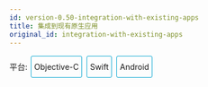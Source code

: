 ```yaml
---
id: version-0.50-integration-with-existing-apps
title: 集成到现有原生应用
original_id: integration-with-existing-apps
---
```


<div class="integration-toggler">
<style>
.integration-toggler {
  margin-bottom: 10px;
}
.integration-toggler a {
  display: inline-block;
  padding: 10px 5px;
  margin: 2px;
  border: 1px solid #05A5D1;
  border-radius: 3px;
  text-decoration: none !important;
}
.display-platform-objc .integration-toggler .button-objc,
.display-platform-swift .integration-toggler .button-swift,
.display-platform-android .integration-toggler .button-android {
  background-color: #05A5D1;
  color: white;
}
.md-block { display: none; }
.md-block img { max-width:650px; }
.display-platform-objc .objc,
.display-platform-swift .swift,
.display-platform-android .android {
  display: block;
}
</style>
<span>平台:</span>
<a class="button-objc" onclick="display('platform', 'objc')">Objective-C</a>
<a class="button-swift" onclick="display('platform', 'swift')">Swift</a>
<a class="button-android" onclick="display('platform', 'android')">Android</a>
</div>
<div markdown class="md-block objc swift android">

## 核心概念

如果你正准备从头开始制作一个新的应用，那么 React Native 会是个非常好的选择。但如果你只想给现有的原生应用中添加一两个视图或是业务流程，React Native 也同样不在话下。只需简单几步，你就可以给原有应用加上新的基于 React Native 的特性、画面和视图等。

</div>
<div markdown class="md-block objc swift">

把 React Native 组件集成到 iOS 集成应用中有如下几个主要步骤：

1.  首先当然要了解你要集成的 React Native 组件。
2.  创建一个`Podfile`，在其中以`subspec`的形式填写所有你要集成的 React Native 的组件。
3.  创建 js 文件，编写 React Native 组件的 js 代码。
4.  添加一个事件处理函数，用于创建一个`RCTRootView`。这个`RCTRootView`正是用来承载你的 React Native 组件的，而且它必须对应你在`index.js`中使用`AppRegistry`注册的模块名字。
5.  启动 React Native 的 Packager 服务，运行应用。
6.  根据需要添加更多 React Native 的组件。
7.  [调试](debugging.html)。
8.  准备[部署发布](running-on-device-ios.html) （可以使用`node_modules/react-native/scripts/react-native-xcode.sh`脚本）。
9.  发布应用，升职加薪，走向人生巅峰！😘

</div>
<div markdown class="md-block android">

把 React Native 组件集成到 Android 应用中有如下几个主要步骤：

1.  首先当然要了解你要集成的 React Native 组件。
2.  在 Android 项目根目录中使用 npm 来安装`react-native` ，这样同时会创建一个`node_modules/`的目录。
3.  创建 js 文件，编写 React Native 组件的 js 代码。
4.  在`build.gradle`文件中添加`com.facebook.react:react-native:+`，以及一个指向`node_nodules/`目录中的`react-native`预编译库的`maven`路径。
5.  创建一个 React Native 专属的`Activity`，在其中再创建`ReactRootView`。
6.  启动 React Native 的 Packager 服务，运行应用。
7.  根据需要添加更多 React Native 的组件。
8.  在真机上[运行](running-on-device-android.html)、[调试](debugging.html)。
9.  [打包](signed-apk-android)。
10. 发布应用，升职加薪，走向人生巅峰！😘

</div>
<div markdown class="md-block objc swift android">

## 开发环境准备

</div>
<div markdown class="md-block android">

首先按照[开发环境搭建教程](getting-started.html)来安装 React Native 在安卓平台上所需的一切依赖软件（比如`npm`）。

### 1. 设置项目目录结构

首先创建一个空目录用于存放 React Native 项目，然后在其中创建一个`/android`子目录，把你现有的 Android 项目拷贝到`/android`子目录中。

</div>
<div markdown class="md-block objc swift">

首先按照[开发环境搭建教程](getting-started.html)来安装 React Native 在 iOS 平台上所需的一切依赖软件（比如`npm`）。

### 1. 设置项目目录结构

首先创建一个空目录用于存放 React Native 项目，然后在其中创建一个`/ios`子目录，把你现有的 iOS 项目拷贝到`/ios`子目录中。

</div>
<div markdown class="md-block objc swift android">

### 2. 安装 JavaScript 依赖包

在项目根目录下创建一个名为`package.json`的空文本文件，然后填入以下内容：

```
{
  "name": "MyReactNativeApp",
  "version": "0.0.1",
  "private": true,
  "scripts": {
    "start": "node node_modules/react-native/local-cli/cli.js start"
  },
  "dependencies": {
    "react": "16.0.0-alpha.6",
    "react-native": "0.44.3"
  }
}
```

> 示例中的`version`字段没有太大意义（除非你要把你的项目发布到 npm 仓库）。`scripts`中是用于启动 packager 服务的命令。`dependencies`中的 react 和 react-native 的版本取决于你的具体需求。一般来说我们推荐使用最新版本。你可以使用`npm info react`和`npm info react-native`来查看当前的最新版本。另外，react-native 对 react 的版本有严格要求，高于或低于某个范围都不可以。本文无法在这里列出所有 react native 和对应的 react 版本要求，只能提醒读者先尝试执行 npm install，然后注意观察安装过程中的报错信息，例如`require react@某.某.某版本, but none was installed`，然后根据这样的提示，执行`npm i -S react@某.某.某版本`。如果你使用多个第三方依赖，可能这些第三方各自要求的 react 版本有所冲突，此时应优先满足`react-native`所需要的`react`版本。其他第三方能用则用，不能用则只能考虑选择其他库。

接下来我们使用 npm（node 包管理器，Node package manager）来安装 React 和 React Native 模块。
请打开一个终端/命令提示行，进入到项目目录中（即包含有 package.json 文件的目录），然后运行下列命令来安装：

```bash
$ npm install
```

这些模块会被安装到项目根目录下的`node_modules/`目录中（所有通过 npm install 命令安装的模块都会放在这个目录中。这个目录我们原则上不复制、不移动、不修改、不上传，随用随装）。

<div markdown class="md-block objc swift">

### 3. 安装 CocoaPods

[CocoaPods](http://cocoapods.org)是针对 iOS 和 Mac 开发的包管理工具。我们用它来把 React Native 框架的代码下载下来并添加到你当前的项目中。
我们建议使用[Homebrew](http://brew.sh/)来安装 CocoaPods。

```bash
$ brew install cocoapods
```

> 从技术上来讲，我们完全可以跳过 CocoaPods，但是这样一来我们就需要手工来完成很多配置项。CocoaPods 可以帮我们完成这些繁琐的工作。

</div>
<div markdown class="md-block objc swift">

## 把 React Native 添加到你的应用中

</div>
<div markdown class="md-block objc">

在本教程中我们用于[示范的 app](https://github.com/JoelMarcey/iOS-2048)是一个[2048](https://en.wikipedia.org/wiki/2048_(video_game)类型的游戏。下面是这个游戏还没有集成React Native 时的主界面：

</div>
<div markdown class="md-block swift">

在本教程中我们用于[示范的 app](https://github.com/JoelMarcey/swift-2048)是一个[2048](https://en.wikipedia.org/wiki/2048_(video_game)类型的游戏。下面是这个游戏还没有集成React Native 时的主界面：

</div>
<div markdown class="md-block objc swift">

![Before RN Integration](/img/react-native-existing-app-integration-ios-before.png)

</div>
<div markdown class="md-block objc swift">

### 配置 CocoaPods 的依赖

React Native 框架整体是作为 node 模块安装到项目中的。下一步我们需要在 CocoaPods 的`Podfile`中指定我们所需要使用的组件。

在你开始把 React Native 集成到你的应用中之前，首先要决定具体整合的是 React Native 框架中的哪些部分。而这就是`subspec`要做的工作。在创建`Podfile`文件的时候，需要指定具体安装哪些 React Native 的依赖库。所指定的每一个库就称为一个`subspec`。

可用的`subspec`都列在[`node_modules/react-native/React.podspec`](https://github.com/facebook/react-native/blob/master/React.podspec)中，基本都是按其功能命名的。一般来说你首先需要添加`Core`，这一`subspec`包含了必须的`AppRegistry`、`StyleSheet`、`View`以及其他的一些 React Native 核心库。如果你想使用 React Native 的`Text`库（即`<Text>`组件），那就需要添加`RCTText`的`subspec`。同理，`Image`需要加入`RCTImage`，等等。

我们需要在`Podfile`文件中指定所需的`subspec`。创建`Podfile`的最简单的方式就是在`/ios`子目录中使用 CocoaPods 的`init`命令：

```bash
$ pod init
```

`Podfile`会创建在执行命令的目录中。你需要调整其内容以满足你的集成需求。调整后的`Podfile`的内容看起来类似下面这样：

</div><div markdown class="md-block objc">

```
# target的名字一般与你的项目名字相同
target 'NumberTileGame' do

  # 'node_modules'目录一般位于根目录中
  # 但是如果你的结构不同，那你就要根据实际路径修改下面的`:path`
  pod 'React', :path => '../node_modules/react-native', :subspecs => [
    'Core',
    'CxxBridge', # 如果RN版本 >= 0.45则加入此行
    'DevSupport', # 如果RN版本 >= 0.43，则需要加入此行才能开启开发者菜单
    'RCTText',
    'RCTNetwork',
    'RCTWebSocket', # 这个模块是用于调试功能的
    # 在这里继续添加你所需要的RN模块
  ]
  # 如果你的RN版本 >= 0.42.0，则加入下面这行
  pod "yoga", :path => "../node_modules/react-native/ReactCommon/yoga"

   # 如果RN版本 >= 0.45则加入下面三个第三方编译依赖
  pod 'DoubleConversion', :podspec => '../node_modules/react-native/third-party-podspecs/DoubleConversion.podspec'
  pod 'GLog', :podspec => '../node_modules/react-native/third-party-podspecs/GLog.podspec'
  pod 'Folly', :podspec => '../node_modules/react-native/third-party-podspecs/Folly.podspec'

end
```

</div><div markdown class="md-block swift">

```
source 'https://github.com/CocoaPods/Specs.git'

# 对于Swift应用来说下面两句是必须的
platform :ios, '8.0'
use_frameworks!

# target的名字一般与你的项目名字相同
target 'swift-2048' do

  # 'node_modules'目录一般位于根目录中
  # 但是如果你的结构不同，那你就要根据实际路径修改下面的`:path`
  pod 'React', :path => '../node_modules/react-native', :subspecs => [
    'Core',
    'CxxBridge', # 如果RN版本 >= 0.45则加入此行
    'DevSupport', # 如果RN版本 >= 0.43，则需要加入此行才能开启开发者菜单
    'RCTText',
    'RCTNetwork',
    'RCTWebSocket', # 这个模块是用于调试功能的
    # 在这里继续添加你所需要的RN模块
  ]
  # 如果你的RN版本 >= 0.42.0，请加入下面这行
  pod "Yoga", :path => "../node_modules/react-native/ReactCommon/yoga"

   # 如果RN版本 >= 0.45则加入下面三个第三方编译依赖
  pod 'DoubleConversion', :podspec => '../node_modules/react-native/third-party-podspecs/DoubleConversion.podspec'
  pod 'GLog', :podspec => '../node_modules/react-native/third-party-podspecs/GLog.podspec'
  pod 'Folly', :podspec => '../node_modules/react-native/third-party-podspecs/Folly.podspec'

end
```

</div><div markdown class="md-block objc swift">

创建好了`Podfile`后，就可以开始安装 React Native 的 pod 包了。

```bash
$ pod install
```

然后你应该可以看到类似下面的输出(译注：同样由于众所周知的网络原因，pod install 的过程在国内非常不顺利，请自行配备稳定的代理工具，或是尝试一些[镜像源](https://www.baidu.com/s?ie=utf-8&f=3&rsv_bp=1&ch=2&tn=98010089_dg&wd=cocoapods%20%E9%95%9C%E5%83%8F&oq=cocoapods%E9%95%9C%E5%83%8F&rsv_pq=8fe4602600052d40&rsv_t=5d9fNEvNrqwcBS3rvMCKw0Cc%2FoW6XdW%2Bm4zks2nF3BxZ6cyWtJx1g%2F39Id6cUzeRTLM&rqlang=cn&rsv_enter=0&inputT=809&rsv_sug3=9&rsv_sug1=7&rsv_sug7=100&prefixsug=cocoapods%20%E9%95%9C%E5%83%8F&rsp=0&rsv_sug4=1010))：

```bash
Analyzing dependencies
Fetching podspec for `React` from `../node_modules/react-native`
Downloading dependencies
Installing React (0.26.0)
Generating Pods project
Integrating client project
Sending stats
Pod installation complete! There are 3 dependencies from the Podfile and 1 total pod installed.
```

</div><div markdown class="md-block swift">

> 如果你看到类似"_The `swift-2048 [Debug]` target overrides the `FRAMEWORK_SEARCH_PATHS` build setting defined in `Pods/Target Support Files/Pods-swift-2048/Pods-swift-2048.debug.xcconfig`. This can lead to problems with the CocoaPods installation_"的警告，请查看 Xcode 的`Build Settings`中的`Framework Search Paths`选项，确保其中的`Debug`和`Release`都只包含`$(inherited)`。

</div><div markdown class="md-block objc swift">

### 代码集成

现在我们已经准备好了所有依赖，可以开始着手修改原生代码来把 React Native 真正集成到应用中了。在我们的 2048 示例中，首先尝试添加一个显示有"High Score"（得分排行榜）的 React Native 页面。

#### React Native 组件

我们首先要写的是"High Score"（得分排行榜）的 JavaScript 端的代码。

##### 1. 创建一个`index.js`文件

首先在项目根目录下创建一个空的`index.js`文件。（注意在 0.49 版本之前是 index.ios.js 文件）

> `index.js`是 React Native 应用在 iOS 上的入口文件。而且它是不可或缺的！它可以是个很简单的文件，简单到可以只包含一行`require/import`导入语句。本教程中为了简单示范，把全部的代码都写到了`index.js`里（当然实际开发中我们并不推荐这样做）。

```bash
# 在项目根目录执行以下命令创建文件：
$ touch index.js
```

##### 2. 添加你自己的 React Native 代码

在`index.js`中添加你自己的组件。这里我们只是简单的添加一个`<Text>`组件，然后用一个带有样式的`<View>`组件把它包起来。

```js
import React from 'react';
import {AppRegistry, StyleSheet, Text, View} from 'react-native';

class RNHighScores extends React.Component {
  render() {
    var contents = this.props['scores'].map(score => (
      <Text key={score.name}>
        {score.name}:{score.value}
        {'\n'}
      </Text>
    ));
    return (
      <View style={styles.container}>
        <Text style={styles.highScoresTitle}>
          2048 High Scores!
        </Text>
        <Text style={styles.scores}>{contents}</Text>
      </View>
    );
  }
}

const styles = StyleSheet.create({
  container: {
    flex: 1,
    justifyContent: 'center',
    alignItems: 'center',
    backgroundColor: '#FFFFFF',
  },
  highScoresTitle: {
    fontSize: 20,
    textAlign: 'center',
    margin: 10,
  },
  scores: {
    textAlign: 'center',
    color: '#333333',
    marginBottom: 5,
  },
});

// 整体js模块的名称
AppRegistry.registerComponent(
  'MyReactNativeApp',
  () => RNHighScores,
);
```

> `MyReactNativeApp`是整体 js 模块（即你所有的 js 代码）的名称。你在 iOS 原生代码中添加 React Native 视图时会用到这个名称。

#### 掌握核心科技： `RCTRootView`

现在我们已经在`index.ios.js`中创建了 React Native 组件，下一步就是把这个组件添加给一个新的或已有的`ViewController`。 The easiest path to take is to optionally create an event path to your component and then add that component to an existing `ViewController`.

We will tie our React Native component with a new native view in the `ViewController` that will actually host it called `RCTRootView` .

##### 1. Create an Event Path

You can add a new link on the main game menu to go to the "High Score" React Native page.

![Event Path](/img/react-native-add-react-native-integration-link.png)

##### 2. 事件处理

We will now add an event handler from the menu link. A method will be added to the main `ViewController` of your application. This is where `RCTRootView` comes into play.

When you build a React Native application, you use the React Native packager to create an `index.bundle` that will be served by the React Native server. Inside `index.bundle` will be our `MyReactNativeApp` module. So, we need to point our `RCTRootView` to the location of the `index.bundle` resource (via `NSURL`) and tie it to the module.

We will, for debugging purposes, log that the event handler was invoked. Then, we will create a string with the location of our React Native code that exists inside the `index.bundle`. Finally, we will create the main `RCTRootView`. Notice how we provide `MyReactNativeApp` as the `moduleName` that we created [above](#the-react-native-component) when writing the code for our React Native component.

</div><div markdown class="md-block objc">

首先导入`RCTRootView`的头文件。

```objectivec
#import <React/RCTRootView.h>
```

> 这里的`initialProperties` are here for illustration purposes so we have some data for our high score screen. In our React Native component, we will use `this.props` to get access to that data.

```
- (IBAction)highScoreButtonPressed:(id)sender {
    NSLog(@"High Score Button Pressed");
    NSURL *jsCodeLocation = [NSURL
                             URLWithString:@"http://localhost:8081/index.bundle?platform=ios"];
    RCTRootView *rootView =
      [[RCTRootView alloc] initWithBundleURL : jsCodeLocation
                           moduleName        : @"MyReactNativeApp"
                           initialProperties :
                             @{
                               @"scores" : @[
                                 @{
                                   @"name" : @"Alex",
                                   @"value": @"42"
                                  },
                                 @{
                                   @"name" : @"Joel",
                                   @"value": @"10"
                                 }
                               ]
                             }
                           launchOptions    : nil];
    UIViewController *vc = [[UIViewController alloc] init];
    vc.view = rootView;
    [self presentViewController:vc animated:YES completion:nil];
}
```

> Note that `RCTRootView initWithURL` starts up a new JSC VM. To save resources and simplify the communication between RN views in different parts of your native app, you can have multiple views powered by React Native that are associated with a single JS runtime. To do that, instead of using `[RCTRootView alloc] initWithURL`, use [`RCTBridge initWithBundleURL`](https://github.com/facebook/react-native/blob/master/React/Base/RCTBridge.h#L93) to create a bridge and then use `RCTRootView initWithBridge`.

</div><div markdown class="md-block swift">

首先`import`导入`React`库。

```
import React
```

> The `initialProperties` are here for illustration purposes so we have some data for our high score screen. In our React Native component, we will use `this.props` to get access to that data.

```
@IBAction func highScoreButtonTapped(sender : UIButton) {
  NSLog("Hello")
  let jsCodeLocation = URL(string: "http://localhost:8081/index.bundle?platform=ios")
  let mockData:NSDictionary = ["scores":
      [
          ["name":"Alex", "value":"42"],
          ["name":"Joel", "value":"10"]
      ]
  ]

  let rootView = RCTRootView(
      bundleURL: jsCodeLocation,
      moduleName: "MyReactNativeApp",
      initialProperties: mockData as [NSObject : AnyObject],
      launchOptions: nil
  )
  let vc = UIViewController()
  vc.view = rootView
  self.present(vc, animated: true, completion: nil)
}
```

> 注意`RCTRootView bundleURL` starts up a new JSC VM. To save resources and simplify the communication between RN views in different parts of your native app, you can have multiple views powered by React Native that are associated with a single JS runtime. To do that, instead of using `RCTRootView bundleURL`, use [`RCTBridge initWithBundleURL`](https://github.com/facebook/react-native/blob/master/React/Base/RCTBridge.h#L93) to create a bridge and then use `RCTRootView initWithBridge`.

</div><div markdown class="md-block objc">

> When moving your app to production, the `NSURL` can point to a pre-bundled file on disk via something like `[[NSBundle mainBundle] URLForResource:@"main" withExtension:@"jsbundle"];`. You can use the `react-native-xcode.sh` script in `node_modules/react-native/packager/` to generate that pre-bundled file.

</div><div markdown class="md-block swift">

> When moving your app to production, the `NSURL` can point to a pre-bundled file on disk via something like `let mainBundle = NSBundle(URLForResource: "main" withExtension:"jsbundle")`. You can use the `react-native-xcode.sh` script in `node_modules/react-native/packager/` to generate that pre-bundled file.

</div><div markdown class="md-block objc swift">

##### 3. Wire Up

Wire up the new link in the main menu to the newly added event handler method.

![Event Path](/img/react-native-add-react-native-integration-wire-up.png)

> One of the easier ways to do this is to open the view in the storyboard and right click on the new link. Select something such as the `Touch Up Inside` event, drag that to the storyboard and then select the created method from the list provided.

### 测试集成结果

You have now done all the basic steps to integrate React Native with your current application. Now we will start the React Native packager to build the `index.bundle` packager and the server running on `localhost` to serve it.

##### 1. 添加 App Transport Security 例外

Apple 现在默认会阻止读取不安全的 HTTP 链接。所以我们需要把本地运行的 Packager 服务添加到`Info.plist`的例外中，以便能正常访问 Packager 服务：

```xml
<key>NSAppTransportSecurity</key>
<dict>
    <key>NSExceptionDomains</key>
    <dict>
        <key>localhost</key>
        <dict>
            <key>NSTemporaryExceptionAllowsInsecureHTTPLoads</key>
            <true/>
        </dict>
    </dict>
</dict>
```

> App Transport Security 对于用户来说是有利的。所以最好记得在发布之前重新启用这些安全限制。

##### 2. 运行 Packager

要运行应用，首先需要启动开发服务器（即 Packager，它负责实时监测 js 文件的变动并实时打包，输出给客户端运行）。具体只需简单进入到项目根目录中，然后运行：

```bash
$ npm start
```

> Packager 只是在开发时需要，便于你快速开发迭代。在正式发布应用时，所有的 js 文件都会被打包为一整个 jsbundle 文件离线运行，此时客户端不再需要 Packager 服务。

##### 3. 运行应用

如果你使用的是 Xcode，那么照常编译和运行应用即可。如果你没有使用 Xcode（但是你仍然必须安装 Xcode），则可以在命令行中使用以下命令来运行应用：

```bash
# 在项目的根目录中执行：
$ react-native run-ios
```

In our sample application, you should see the link to the "High Scores" and then when you click on that you will see the rendering of your React Native component.

Here is the _native_ application home screen:

![Home Screen](/img/react-native-add-react-native-integration-example-home-screen.png)

Here is the _React Native_ high score screen:

![High Scores](/img/react-native-add-react-native-integration-example-high-scores.png)

> If you are getting module resolution issues when running your application please see [this GitHub issue](https://github.com/facebook/react-native/issues/4968) for information and possible resolution. [This comment](https://github.com/facebook/react-native/issues/4968#issuecomment-220941717) seemed to be the latest possible resolution.

### 看一下完整的代码变更

注意：以下的代码变更过程可能并不符合最新的 React Native 版本。请自行甄别。

</div><div markdown class="md-block objc">

你可以在这个[GitHub 提交记录](https://github.com/JoelMarcey/iOS-2048/commit/9ae70c7cdd53eb59f5f7c7daab382b0300ed3585)里查看一次完整的集成过程具体有哪些代码/文件变更。

</div><div markdown class="md-block swift">

你可以在这个[GitHub 提交记录](https://github.com/JoelMarcey/swift-2048/commit/13272a31ee6dd46dc68b1dcf4eaf16c1a10f5229)里查看一次完整的集成过程具体有哪些代码/文件变更。

</div><div markdown class="md-block android">

## 把 React Native 添加到你的应用中

### 配置 maven

在你的 app 中 `build.gradle` 文件中添加 React Native 依赖:

```
 dependencies {
     ...
     compile "com.facebook.react:react-native:+" // From node_modules.
 }
```

> 如果想要指定特定的 React Native 版本，可以用具体的版本号替换 `+`，当然前提是你从 npm 里下载的是这个版本 。

在项目的 `build.gradle` 文件中为 React Native 添加一个 maven 依赖的入口，必须写在 "allprojects" 代码块中:

```
allprojects {
    repositories {
        ...
        maven {
            // All of React Native (JS, Android binaries) is installed from npm
            url "$rootDir/../node_modules/react-native/android"
        }
    }
    ...
}
```

> 确保依赖路径的正确！以免在 Android Studio 运行 Gradle 同步构建时抛出 “Failed to resolve: com.facebook.react:react-native:0.x.x" 异常。

### 配置权限

接着，在 `AndroidManifest.xml` 清单文件中声明网络权限:

    <uses-permission android:name="android.permission.INTERNET" />

如果需要访问 `DevSettingsActivity` 界面（即开发者菜单），则还需要在 `AndroidManifest.xml` 中声明:

    <activity android:name="com.facebook.react.devsupport.DevSettingsActivity" />

开发者菜单一般仅用于在开发时从 Packager 服务器刷新 JavaScript 代码，所以在正式发布时你可以去掉这一权限。

### 代码集成

Now we will actually modify the native Android application to integrate React Native.

#### React Native 组件

我们首先要写的是"High Score"（得分排行榜）的 JavaScript 端的代码。

##### 1. 创建一个`index.js`文件

首先在项目根目录中创建一个空的`index.js`文件。(注意在 0.49 版本之前是 index.android.js 文件)

> `index.js`是 React Native 应用在 Android 上的入口文件。而且它是不可或缺的！它可以是个很简单的文件，简单到可以只包含一行`require/import`导入语句。本教程中为了简单示范，把全部的代码都写到了`index.js`里（当然实际开发中我们并不推荐这样做）。

##### 2. 添加你自己的 React Native 代码

在`index.js`中添加你自己的组件。这里我们只是简单的添加一个`<Text>`组件，然后用一个带有样式的`<View>`组件把它包起来。

```js
import React from 'react';
import {AppRegistry, StyleSheet, Text, View} from 'react-native';

class HelloWorld extends React.Component {
  render() {
    return (
      <View style={styles.container}>
        <Text style={styles.hello}>Hello, World</Text>
      </View>
    );
  }
}
var styles = StyleSheet.create({
  container: {
    flex: 1,
    justifyContent: 'center',
  },
  hello: {
    fontSize: 20,
    textAlign: 'center',
    margin: 10,
  },
});

AppRegistry.registerComponent(
  'MyReactNativeApp',
  () => HelloWorld,
);
```

##### 3. 配置权限以便开发中的红屏错误能正确显示

如果你的应用会运行在 Android 6.0（API level 23）或更高版本，请确保你在开发版本中有打开`悬浮窗(overlay)`权限。你可以在代码中使用`Settings.canDrawOverlays(this);`来检查。之所以需要这一权限，是因为我们会把开发中的报错显示在悬浮窗中（仅在开发阶段需要）。在 Android 6.0（API level 23）中用户需要手动同意授权。具体请求授权的做法是在`onCreate()`中添加如下代码。其中`OVERLAY_PERMISSION_REQ_CODE`是用于回传授权结果的字段。

```java
if (Build.VERSION.SDK_INT >= Build.VERSION_CODES.M) {
    if (!Settings.canDrawOverlays(this)) {
        Intent intent = new Intent(Settings.ACTION_MANAGE_OVERLAY_PERMISSION,
                                   Uri.parse("package:" + getPackageName()));
        startActivityForResult(intent, OVERLAY_PERMISSION_REQ_CODE);
    }
}
```

Finally, the `onActivityResult()` method (as shown in the code below) has to be overridden to handle the permission Accepted or Denied cases for consistent UX.

```java
@Override
protected void onActivityResult(int requestCode, int resultCode, Intent data) {
    if (requestCode == OVERLAY_PERMISSION_REQ_CODE) {
        if (Build.VERSION.SDK_INT >= Build.VERSION_CODES.M) {
            if (!Settings.canDrawOverlays(this)) {
                // SYSTEM_ALERT_WINDOW permission not granted...
            }
        }
    }
}
```

#### 掌握核心科技：`ReactRootView`

我们还需要添加一些原生代码来启动 React Native 的运行时环境并让它开始渲染。首先需要在一个`Activity`中创建一个`ReactRootView`对象，然后在这个对象之中启动 React Native 应用，并将它设为界面的主视图。

> 如果你想在安卓 5.0 以下的系统上运行，请用 `com.android.support:appcompat` 包中的 `AppCompatActivity` 代替 `Activity` 。

```java
public class MyReactActivity extends Activity implements DefaultHardwareBackBtnHandler {
    private ReactRootView mReactRootView;
    private ReactInstanceManager mReactInstanceManager;

    @Override
    protected void onCreate(Bundle savedInstanceState) {
        super.onCreate(savedInstanceState);

        mReactRootView = new ReactRootView(this);
        mReactInstanceManager = ReactInstanceManager.builder()
                .setApplication(getApplication())
                .setBundleAssetName("index.android.bundle")
                .setJSMainModuleName("index.android")
                .addPackage(new MainReactPackage())
                .setUseDeveloperSupport(BuildConfig.DEBUG)
                .setInitialLifecycleState(LifecycleState.RESUMED)
                .build();

        // 注意这里的MyReactNativeApp必须对应“index.android.js”中的
        // “AppRegistry.registerComponent()”的第一个参数
        mReactRootView.startReactApplication(mReactInstanceManager, "MyReactNativeApp", null);

        setContentView(mReactRootView);
    }

    @Override
    public void invokeDefaultOnBackPressed() {
        super.onBackPressed();
    }
}
```

如果你使用的是 Android Studio , 可以使用`Alt + Enter`快捷键来自动为 MyReactActivity 类补上缺失的 import 语句。注意`BuildConfig`应该是在你自己的包中自动生成，无需额外引入。千万不要从`com.facebook...`的包中引入！

我们需要把 `MyReactActivity` 的主题设定为 `Theme.AppCompat.Light.NoActionBar` ，因为里面有许多组件都使用了这一主题。

```xml
<activity
  android:name=".MyReactActivity"
  android:label="@string/app_name"
  android:theme="@style/Theme.AppCompat.Light.NoActionBar">
</activity>
```

> 一个`ReactInstanceManager`可以在多个 activities 或 fragments 间共享。 You will want to make your own `ReactFragment` or `ReactActivity` and have a singleton _holder_ that holds a `ReactInstanceManager`. When you need the `ReactInstanceManager` (e.g., to hook up the `ReactInstanceManager` to the lifecycle of those Activities or Fragments) use the one provided by the singleton.

下一步我们需要把一些 activity 的生命周期回调传递给`ReactInstanceManager`：

```java
@Override
protected void onPause() {
    super.onPause();

    if (mReactInstanceManager != null) {
        mReactInstanceManager.onHostPause(this);
    }
}

@Override
protected void onResume() {
    super.onResume();

    if (mReactInstanceManager != null) {
        mReactInstanceManager.onHostResume(this, this);
    }
}

@Override
protected void onDestroy() {
    super.onDestroy();

    if (mReactInstanceManager != null) {
        mReactInstanceManager.onHostDestroy();
    }
}
```

我们还需要把后退按钮事件传递给 React Native：

```java
@Override
 public void onBackPressed() {
    if (mReactInstanceManager != null) {
        mReactInstanceManager.onBackPressed();
    } else {
        super.onBackPressed();
    }
}
```

This allows JavaScript to control what happens when the user presses the hardware back button (e.g. to implement navigation). When JavaScript doesn't handle a back press, your `invokeDefaultOnBackPressed` method will be called. By default this simply finishes your `Activity`.

Finally, we need to hook up the dev menu. By default, this is activated by (rage) shaking the device, but this is not very useful in emulators. So we make it show when you press the hardware menu button (use `Ctrl + M` if you're using Android Studio emulator):

```java
@Override
public boolean onKeyUp(int keyCode, KeyEvent event) {
    if (keyCode == KeyEvent.KEYCODE_MENU && mReactInstanceManager != null) {
        mReactInstanceManager.showDevOptionsDialog();
        return true;
    }
    return super.onKeyUp(keyCode, event);
}
```

现在 activity 已就绪，可以运行一些 JavaScript 代码了。

### 测试集成结果

You have now done all the basic steps to integrate React Native with your current application. Now we will start the React Native packager to build the `index.bundle` package and the server running on localhost to serve it.

##### 1. 运行 Packager

运行应用首先需要启动开发服务器（Packager）。你只需在项目根目录中执行以下命令即可：

    $ npm start

##### 2. 运行你的应用

保持 packager 的窗口运行不要关闭，然后像往常一样编译运行你的 Android 应用(在命令行中执行`./gradlew installDebug`或是在 Android Studio 中编译运行)。

> 如果你是使用 Android Studio 来编译运行，有可能会导致 packager 报错退出。这种情况下你需要安装[watchman](https://facebook.github.io/watchman/)。但是 watchman 目前没有稳定的 Windows 版本，所以在 Windows 下这种崩溃情况暂时没有特别好的解决方案。

编译执行一切顺利进行之后，在进入到 MyReactActivity 时应该就能立刻从 packager 中读取 JavaScript 代码并执行和显示：

![Screenshot](/img/EmbeddedAppAndroid.png)

### 在 Android Studio 中打包

你也可以使用 Android Studio 来打 release 包！其步骤基本和原生应用一样，只是在每次编译打包之前需要先执行 js 文件的打包(即生成离线的 jsbundle 文件)。具体的 js 打包命令如下：

    $ react-native bundle --platform android --dev false --entry-file index.js --bundle-output android/com/your-company-name/app-package-name/src/main/assets/index.android.bundle --assets-dest android/com/your-company-name/app-package-name/src/main/res/

注意把上述命令中的路径替换为你实际项目的路径。如果 assets 目录不存在，则需要提前自己创建一个。

然后在 Android Studio 中正常生成 release 版本即可！

</div>
<div markdown class="md-block android objc swift">

### 然后呢？

然后就可以开发啦~可是我完全不会 React Native 怎么办？

我们建议你先通读本站的所有文档，看看博客，看看论坛。如果觉得知识太零散，不够系统，那么你也可以考虑下购买我们的[入门课程](https://ke.qq.com/course/197101)（链接里有目录，目录里有一些免费试听内容）。

</div>
<script>
window.display = function (type, value) {
  var container = document.querySelector('.md-block').parentNode;
  container.className = 'display-' + type + '-' + value + ' ' +
    container.className.replace(RegExp('display-' + type + '-[a-z]+ ?'), '');
}
// If we are coming to the page with a hash in it (i.e. from a search, for example), try to get
// us as close as possible to the correct platform and dev os using the hashtag and block walk up.
var foundHash = false;
if (window.location.hash !== '' && window.location.hash !== 'content') { // content is default
  var hashLinks = document.querySelectorAll('a.hash-link');
  for (var i = 0; i < hashLinks.length && !foundHash; ++i) {
    if (hashLinks[i].hash === window.location.hash) {
      var parent = hashLinks[i].parentElement;
      while (parent) {
        if (parent.tagName === 'BLOCK') {
          var targetPlatform = null;
          // Could be more than one target platform, but just choose some sort of order
          // of priority here.
          // Target Platform
          if (parent.className.indexOf('objc') > -1) {
            targetPlatform = 'objc';
          } else if (parent.className.indexOf('swift') > -1) {
            targetPlatform = 'swift';
          } else if (parent.className.indexOf('android') > -1) {
            targetPlatform = 'android';
          } else {
            break; // assume we don't have anything.
          }
          // We would have broken out if both targetPlatform and devOS hadn't been filled.
          display('platform', targetPlatform);
          foundHash = true;
          break;
        }
        parent = parent.parentElement;
      }
    }
  }
}
// Do the default if there is no matching hash
if (!foundHash) {
  var isMac = navigator.platform === 'MacIntel';
  display('platform', isMac ? 'objc' : 'android');
}
</script>
